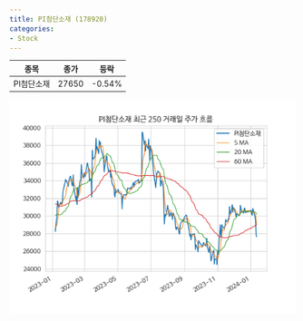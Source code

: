 ```yaml
---
title: PI첨단소재 (178920)
categories:
- Stock
---
```


|종목|종가|등락|
|----|----|----|
|PI첨단소재|27650|-0.54%|

<!-- more -->

![178920](/assets/images/stock/178920.png)